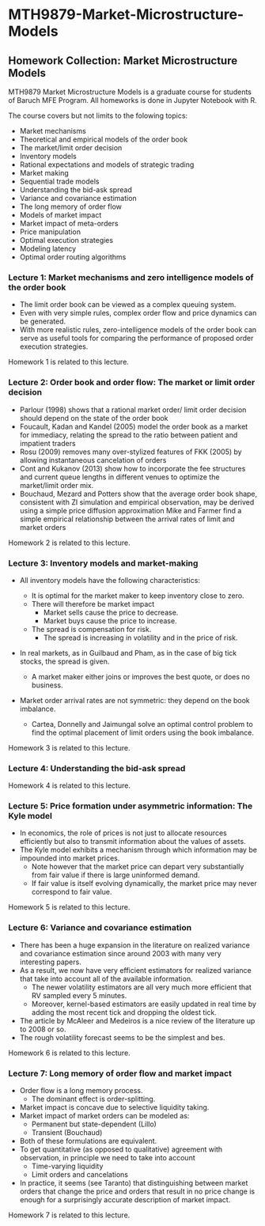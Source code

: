 # MTH9879-Market-Microstructure-Models
## Homework Collection: Market Microstructure Models
MTH9879 Market Microstructure Models is a graduate course for students of Baruch MFE Program. All homeworks is done in Jupyter Notebook with R.

The course covers but not limits to the folowing topics:

 - Market mechanisms
 - Theoretical and empirical models of the order book
 - The market/limit order decision
 - Inventory models
 - Rational expectations and models of strategic trading
 - Market making
 - Sequential trade models
 - Understanding the bid-ask spread
 - Variance and covariance estimation
 - The long memory of order flow
 - Models of market impact
 - Market impact of meta-orders
 - Price manipulation
 - Optimal execution strategies
 - Modeling latency
 - Optimal order routing algorithms
 
 
 
### Lecture 1: Market mechanisms and zero intelligence models of the order book
 
 - The limit order book can be viewed as a complex queuing system.
 - Even with very simple rules, complex order flow and price dynamics can be generated.
 - With more realistic rules, zero-intelligence models of the order book can serve as useful tools for comparing the performance of proposed order execution strategies.

 Homework 1 is related to this lecture.
 
 
 
### Lecture 2: Order book and order flow: The market or limit order decision
 
 - Parlour (1998) shows that a rational market order/ limit order decision should depend on the state of the order book
 - Foucault, Kadan and Kandel (2005) model the order book as a market for immediacy, relating the spread to the ratio between patient and impatient traders
 - Rosu (2009) removes many over-stylized features of FKK (2005) by allowing instantaneous cancelation of orders
 - Cont and Kukanov (2013) show how to incorporate the fee structures and current queue lengths in different venues to optimize the market/limit order mix.
 - Bouchaud, Mezard and Potters show that the average order book shape, consistent with ZI simulation and empirical observation, may be derived using a simple price diffusion approximation
Mike and Farmer find a simple empirical relationship between the arrival rates of limit and market orders

Homework 2 is related to this lecture.
 
 
 
### Lecture 3: Inventory models and market-making
 
 - All inventory models have the following characteristics:
    - It is optimal for the market maker to keep inventory close to zero.
    - There will therefore be market impact
       - Market sells cause the price to decrease.
       - Market buys cause the price to increase.
    - The spread is compensation for risk.
       - The spread is increasing in volatility and in the price of risk.

 - In real markets, as in Guilbaud and Pham, as in the case of big tick stocks, the spread is given.
    - A market maker either joins or improves the best quote, or does no business.
 - Market order arrival rates are not symmetric: they depend on the book imbalance.
    - Cartea, Donnelly and Jaimungal solve an optimal control problem to find the optimal placement of limit orders using the book imbalance.

Homework 3 is related to this lecture.



### Lecture 4: Understanding the bid-ask spread

Homework 4 is related to this lecture.



### Lecture 5: Price formation under asymmetric information: The Kyle model

 - In economics, the role of prices is not just to allocate resources efficiently but also to transmit information about the values of assets.
 - The Kyle model exhibits a mechanism through which information may be impounded into market prices.
    - Note however that the market price can depart very substantially from fair value if there is large uninformed demand.
    - If fair value is itself evolving dynamically, the market price may never correspond to fair value.

Homework 5 is related to this lecture.



### Lecture 6: Variance and covariance estimation

 - There has been a huge expansion in the literature on realized variance and covariance estimation since around 2003 with many very interesting papers.
 - As a result, we now have very efficient estimators for realized variance that take into account all of the available information.
    - The newer volatility estimators are all very much more efficient that RV sampled every 5 minutes.
    - Moreover, kernel-based estimators are easily updated in real time by adding the most recent tick and dropping the oldest tick.
 - The article by McAleer and Medeiros is a nice review of the literature up to 2008 or so.
 - The rough volatility forecast seems to be the simplest and bes.

Homework 6 is related to this lecture.



### Lecture 7: Long memory of order flow and market impact

 - Order flow is a long memory process.
    - The dominant effect is order-splitting.
 - Market impact is concave due to selective liquidity taking.
 - Market impact of market orders can be modeled as:
    - Permanent but state-dependent (Lillo)
    - Transient (Bouchaud)
 - Both of these formulations are equivalent.
 - To get quantitative (as opposed to qualitative) agreement with observation, in principle we need to take into account
    - Time-varying liquidity
    - Limit orders and cancelations
 - In practice, it seems (see Taranto) that distinguishing between market orders that change the price and orders that result in no price change is enough for a surprisingly accurate description of market impact.

Homework 7 is related to this lecture.


